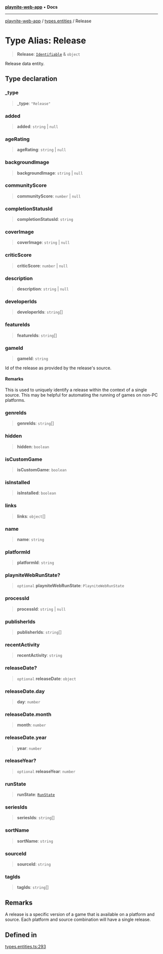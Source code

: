 [**playnite-web-app**](../../README.md) • **Docs**

***

[playnite-web-app](../../README.md) / [types.entities](../README.md) / Release

# Type Alias: Release

> **Release**: [`Identifiable`](Identifiable.md) & `object`

Release data entity.

## Type declaration

### \_type

> **\_type**: `"Release"`

### added

> **added**: `string` \| `null`

### ageRating

> **ageRating**: `string` \| `null`

### backgroundImage

> **backgroundImage**: `string` \| `null`

### communityScore

> **communityScore**: `number` \| `null`

### completionStatusId

> **completionStatusId**: `string`

### coverImage

> **coverImage**: `string` \| `null`

### criticScore

> **criticScore**: `number` \| `null`

### description

> **description**: `string` \| `null`

### developerIds

> **developerIds**: `string`[]

### featureIds

> **featureIds**: `string`[]

### gameId

> **gameId**: `string`

Id of the release as provided by the release's source.

#### Remarks

This is used to uniquely identify a release within the context of a single source. This may be helpful for automating the running of games on non-PC platforms.

### genreIds

> **genreIds**: `string`[]

### hidden

> **hidden**: `boolean`

### isCustomGame

> **isCustomGame**: `boolean`

### isInstalled

> **isInstalled**: `boolean`

### links

> **links**: `object`[]

### name

> **name**: `string`

### platformId

> **platformId**: `string`

### playniteWebRunState?

> `optional` **playniteWebRunState**: `PlayniteWebRunState`

### processId

> **processId**: `string` \| `null`

### publisherIds

> **publisherIds**: `string`[]

### recentActivity

> **recentActivity**: `string`

### releaseDate?

> `optional` **releaseDate**: `object`

### releaseDate.day

> **day**: `number`

### releaseDate.month

> **month**: `number`

### releaseDate.year

> **year**: `number`

### releaseYear?

> `optional` **releaseYear**: `number`

### runState

> **runState**: [`RunState`](RunState.md)

### seriesIds

> **seriesIds**: `string`[]

### sortName

> **sortName**: `string`

### sourceId

> **sourceId**: `string`

### tagIds

> **tagIds**: `string`[]

## Remarks

A release is a specific version of a game that is available on a platform and source. Each platform and source combination will have a single release.

## Defined in

[types.entities.ts:293](https://github.com/andrew-codes/playnite-web/blob/main/apps/playnite-web/src/server/data/types.entities.ts#L293)
